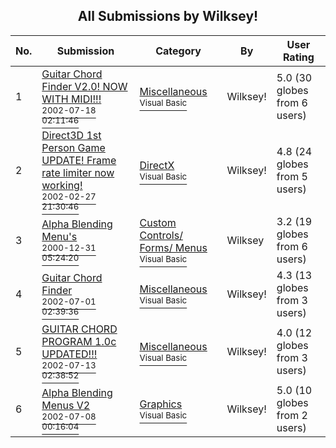 ﻿<div align="center">

## All Submissions by Wilksey\!

</div>

No.  | Submission | Category | By   | User Rating
---- | ---------- | -------- | ---- | -----------
1 | [Guitar Chord Finder V2\.0\! NOW WITH MIDI\!\!\!<br /><sup>2002-07-18 02:11:46</sup>](https://github.com/Planet-Source-Code/wilksey-guitar-chord-finder-v2-0-now-with-midi__1-37011) | [Miscellaneous<br /><sup>Visual Basic</sup>](../ByCategory/miscellaneous__1-1.md) | Wilksey\! | 5.0 (30 globes from 6 users)
2 | [Direct3D 1st Person Game UPDATE\! Frame rate limiter now working\!<br /><sup>2002-02-27 21:30:46</sup>](https://github.com/Planet-Source-Code/wilksey-direct3d-1st-person-game-update-frame-rate-limiter-now-working__1-32132) | [DirectX<br /><sup>Visual Basic</sup>](../ByCategory/directx__1-44.md) | Wilksey\! | 4.8 (24 globes from 5 users)
3 | [Alpha Blending Menu's<br /><sup>2000-12-31 05:24:20</sup>](https://github.com/Planet-Source-Code/wilksey-alpha-blending-menu-s__1-13977) | [Custom Controls/ Forms/  Menus<br /><sup>Visual Basic</sup>](../ByCategory/custom-controls-forms-menus__1-4.md) | Wilksey | 3.2 (19 globes from 6 users)
4 | [Guitar Chord Finder<br /><sup>2002-07-01 02:39:36</sup>](https://github.com/Planet-Source-Code/wilksey-guitar-chord-finder__1-36415) | [Miscellaneous<br /><sup>Visual Basic</sup>](../ByCategory/miscellaneous__1-1.md) | Wilksey\! | 4.3 (13 globes from 3 users)
5 | [GUITAR CHORD PROGRAM 1\.0c UPDATED\!\!\!<br /><sup>2002-07-13 02:38:52</sup>](https://github.com/Planet-Source-Code/wilksey-guitar-chord-program-1-0c-updated__1-36852) | [Miscellaneous<br /><sup>Visual Basic</sup>](../ByCategory/miscellaneous__1-1.md) | Wilksey\! | 4.0 (12 globes from 3 users)
6 | [Alpha Blending Menus V2<br /><sup>2002-07-08 00:16:04</sup>](https://github.com/Planet-Source-Code/wilksey-alpha-blending-menus-v2__1-36691) | [Graphics<br /><sup>Visual Basic</sup>](../ByCategory/graphics__1-46.md) | Wilksey\! | 5.0 (10 globes from 2 users)
